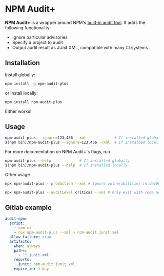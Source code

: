 # NPM Audit+

**NPM Audit+** is a wrapper around NPM's [built-in audit tool](https://docs.npmjs.com/cli/audit). It adds the following functionality:

- Ignore particular advisories
- Specify a project to audit
- Output audit result as JUnit XML, compatible with many CI systems

## Installation

Install globally:

```sh
npm install -g npm-audit-plus
```

or install locally:

```sh
npm install npm-audit-plus
```

Either works!

## Usage

```sh
npm-audit-plus --ignore=123,456 --xml             # If installed globally
$(npm bin)/npm-audit-plus --ignore=123,456 --xml  # If installed locally
```

For more documentation on NPM Audit+'s flags, run

```sh
npm-audit-plus --help             # If installed globally
$(npm bin)/npm-audit-plus --help  # If installed locally
```

Other usage

```sh
npx npm-audit-plus --production --xml # Ignore vulnerabilities in devDependencies
```

```sh
npx npm-audit-plus --auditLevel critical --xml # Only exit with code non-zero on high and critical
```

## Gitlab example

```yml
audit-npm:
  script:
    - npm ci
    - npx npm-audit-plus --xml > npm-audit.junit.xml
  allow_failure: true
  artifacts:
    when: always
    paths:
      - '*.junit.xml'
    reports:
      junit: npm-audit.junit.xml
    expire_in: 1 day
```
